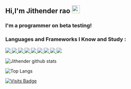 ## Hi,I'm Jithender rao <img src="https://media.giphy.com/media/hvRJCLFzcasrR4ia7z/giphy.gif" width="25px">
### I'm a programmer on beta testing!
### Languages and Frameworks I Know and Study :
<a href="#">
<img src="https://img.shields.io/badge/HTML5%20-%23E34F26.svg?&style=flat&logo=html5&logoColor=white"/>
<img src="https://img.shields.io/badge/CSS3%20-%231572B6.svg?&style=flat&logo=css3&logoColor=white"/>
<img src="https://img.shields.io/badge/JavaScript%20-%23323330.svg?&style=flat&logo=javascript&logoColor=%23F7DF1E"/>
<img src="https://img.shields.io/badge/C%20-%2300599C.svg?&style=flat&logo=c&logoColor=white"/>
<img src="https://img.shields.io/badge/Java-%23ED8B00.svg?&style=flat&logo=java&logoColor=white"/>
<img src="https://img.shields.io/badge/ReactJs%20-%2320232a.svg?&style=flat&logo=react&logoColor=%2361DAFB"/>
<img src="https://img.shields.io/badge/Bootstrap%20-%23563D7C.svg?&style=flat&logo=bootstrap&logoColor=white"/>
<img src="https://img.shields.io/badge/Material%20UI%20-%230081CB.svg?&style=flat&logo=material-ui&logoColor=white"/>
<img src="https://img.shields.io/badge/Express.js%20-%23404d59.svg?&style=flat"/>
</a>

![Jithender github stats](https://github-readme-stats.vercel.app/api?username=jithender04&count_private=true&show_icons=true&theme=radical&include_all_commits=true)

![Top Langs](https://github-readme-stats.vercel.app/api/top-langs/?username=jithender04&layout=compact)

[![Visits Badge](https://badges.pufler.dev/visits/jithender04/jithender04)](https://badges.pufler.dev)

